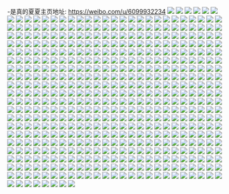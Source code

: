-是真的夏夏主页地址: https://weibo.com/u/6099932234 
![](https://wx4.sinaimg.cn/mw2000/006EOH1Mly1h83h310d1tj31ev36chdu.jpg) 
![](https://wx4.sinaimg.cn/mw2000/006EOH1Mly1h83h31m1l9j31o0280kjl.jpg) 
![](https://wx4.sinaimg.cn/mw2000/006EOH1Mly1h83h302q4bj31o0280u0x.jpg) 
![](https://wx4.sinaimg.cn/mw2000/006EOH1Mly1h83h3279kzj31o0280u0x.jpg) 
![](https://wx4.sinaimg.cn/mw2000/006EOH1Mly1h83h34dkf3j30rs0kugv2.jpg) 
![](https://wx4.sinaimg.cn/mw2000/006EOH1Mly1h83h36glpbj30rs0kuwn0.jpg) 
![](https://wx4.sinaimg.cn/mw2000/006EOH1Mly1h7kow1bg0uj30u0140jz1.jpg) 
![](https://wx4.sinaimg.cn/mw2000/006EOH1Mly1h7kow2ufg3j30u00za45h.jpg) 
![](https://wx4.sinaimg.cn/mw2000/006EOH1Mly1h76djlc9otj30u00u0q47.jpg) 
![](https://wx4.sinaimg.cn/mw2000/006EOH1Mly1h76djllqijj30u00u07a3.jpg) 
![](https://wx4.sinaimg.cn/mw2000/006EOH1Mly1h76djlxge3j30u00u0n1x.jpg) 
![](https://wx4.sinaimg.cn/mw2000/006EOH1Mly1h76djm8vefj30u01403zu.jpg) 
![](https://wx4.sinaimg.cn/mw2000/006EOH1Mly1h76djkqq4hj30u00u075r.jpg) 
![](https://wx4.sinaimg.cn/mw2000/006EOH1Mly1h76djmi1i3j30u0140q9c.jpg) 
![](https://wx4.sinaimg.cn/mw2000/006EOH1Mly1h76djmxmjcj30u00u0768.jpg) 
![](https://wx4.sinaimg.cn/mw2000/006EOH1Mly1h76djn8j7wj30u0140ahg.jpg) 
![](https://wx4.sinaimg.cn/mw2000/006EOH1Mly1h76djnk7szj30u0140wk3.jpg) 
![](https://wx4.sinaimg.cn/mw2000/006EOH1Mly1h6s2rq151aj30u014l7c9.jpg) 
![](https://wx4.sinaimg.cn/mw2000/006EOH1Mly1h6s2rqib87j30u013ijw2.jpg) 
![](https://wx4.sinaimg.cn/mw2000/006EOH1Mly1h6s2rqwrxej30u00u0q4z.jpg) 
![](https://wx4.sinaimg.cn/mw2000/006EOH1Mly1h6s2rs63wjj30u010ak07.jpg) 
![](https://wx4.sinaimg.cn/mw2000/006EOH1Mly1h6s2rrfctpj30u014077c.jpg) 
![](https://wx4.sinaimg.cn/mw2000/006EOH1Mly1h6s2rpd781j30u0140qby.jpg) 
![](https://wx4.sinaimg.cn/mw2000/006EOH1Mly1h6s2rtdr4vj30u0140alz.jpg) 
![](https://wx4.sinaimg.cn/mw2000/006EOH1Mly1h6s2rtt0f6j30u0140q5y.jpg) 
![](https://wx4.sinaimg.cn/mw2000/006EOH1Mly1h6ivkziovqj310i0u00uf.jpg) 
![](https://wx4.sinaimg.cn/mw2000/006EOH1Mly1h6ivkztok6j30u019047n.jpg) 
![](https://wx4.sinaimg.cn/mw2000/006EOH1Mly1h6ivl00bx0j31900u07d3.jpg) 
![](https://wx4.sinaimg.cn/mw2000/006EOH1Mly1h6ivl07spoj316d0u0414.jpg) 
![](https://wx4.sinaimg.cn/mw2000/006EOH1Mly1h6ivl11fhrj31900u0gxi.jpg) 
![](https://wx4.sinaimg.cn/mw2000/006EOH1Mly1h6ivl0exrmj31900u0q6f.jpg) 
![](https://wx4.sinaimg.cn/mw2000/006EOH1Mly1h6ivl0lb0rj31900u00vd.jpg) 
![](https://wx4.sinaimg.cn/mw2000/006EOH1Mly1h6ivkz8v8bj30u017746b.jpg) 
![](https://wx4.sinaimg.cn/mw2000/006EOH1Mly1h6ivl0ss87j30u00u0agc.jpg) 
![](https://wx4.sinaimg.cn/mw2000/006EOH1Mly1h5wtp97az8j30u0190gm4.jpg) 
![](https://wx4.sinaimg.cn/mw2000/006EOH1Mly1h5bw4qj3utj30u018zdja.jpg) 
![](https://wx4.sinaimg.cn/mw2000/006EOH1Mly1h4rmyy6gm8j30u018zn1v.jpg) 
![](https://wx4.sinaimg.cn/mw2000/006EOH1Mly1h4nnrefziej30u018zjxf.jpg) 
![](https://wx4.sinaimg.cn/mw2000/006EOH1Mly1h4kpbhqngej30n00rbn24.jpg) 
![](https://wx4.sinaimg.cn/mw2000/006EOH1Mly1h4j24xw3jwj30n00qh77f.jpg) 
![](https://wx4.sinaimg.cn/mw2000/006EOH1Mly1h41tzdxhxxj30u0140k41.jpg) 
![](https://wx4.sinaimg.cn/mw2000/006EOH1Mly1h41tze71uhj30u0104453.jpg) 
![](https://wx4.sinaimg.cn/mw2000/006EOH1Mly1h41tzevdmgj30u0140ahz.jpg) 
![](https://wx4.sinaimg.cn/mw2000/006EOH1Mly1h41tzfaibyj30u019tach.jpg) 
![](https://wx4.sinaimg.cn/mw2000/006EOH1Mly1h41tzfh0irj30u01407cf.jpg) 
![](https://wx4.sinaimg.cn/mw2000/006EOH1Mly1h41u0jxr8uj30u0140wlw.jpg) 
![](https://wx4.sinaimg.cn/mw2000/006EOH1Mly1h3qeplr2uqj30u012m44k.jpg) 
![](https://wx4.sinaimg.cn/mw2000/006EOH1Mly1h3qepnb9scj30u0140aeg.jpg) 
![](https://wx4.sinaimg.cn/mw2000/006EOH1Mly1h3qepnotddj30uo0u0tdb.jpg) 
![](https://wx4.sinaimg.cn/mw2000/006EOH1Mly1h3qepnyoduj30u014i470.jpg) 
![](https://wx4.sinaimg.cn/mw2000/006EOH1Mly1h3qepo8u6qj30u0140q8l.jpg) 
![](https://wx4.sinaimg.cn/mw2000/006EOH1Mly1h3qepow3odj30u00u00x3.jpg) 
![](https://wx4.sinaimg.cn/mw2000/006EOH1Mly1h2yg3qgf2qj30u0140tfi.jpg) 
![](https://wx4.sinaimg.cn/mw2000/006EOH1Mly1h2yg3u2hptj30pm19wtfe.jpg) 
![](https://wx4.sinaimg.cn/mw2000/006EOH1Mly1h2yg3ocqiqj30ab0lldh3.jpg) 
![](https://wx4.sinaimg.cn/mw2000/006EOH1Mly1gzq1uzm5gjj30u00u0tg2.jpg) 
![](https://wx4.sinaimg.cn/mw2000/006EOH1Mly1gzq1uzx0c9j30u00u0wjc.jpg) 
![](https://wx4.sinaimg.cn/mw2000/006EOH1Mly1gzq1uz7pbzj30u00u0tg3.jpg) 
![](https://wx4.sinaimg.cn/mw2000/006EOH1Mly1gzq1v1146uj30u00vy7d3.jpg) 
![](https://wx4.sinaimg.cn/mw2000/006EOH1Mly1gzq1v1fhymj31400u0dtc.jpg) 
![](https://wx4.sinaimg.cn/mw2000/006EOH1Mly1gzq1v0geatj31400u0thh.jpg) 
![](https://wx4.sinaimg.cn/mw2000/006EOH1Mly1gzq1v1q968j30u0140tgd.jpg) 
![](https://wx4.sinaimg.cn/mw2000/006EOH1Mly1gze39loifxj30u011245q.jpg) 
![](https://wx4.sinaimg.cn/mw2000/006EOH1Mly1gze39nhjiwj310x0u07cf.jpg) 
![](https://wx4.sinaimg.cn/mw2000/006EOH1Mly1gze39ow149j30u010mjz3.jpg) 
![](https://wx4.sinaimg.cn/mw2000/006EOH1Mly1gze39uyoc0j30u0140gtf.jpg) 
![](https://wx4.sinaimg.cn/mw2000/006EOH1Mly1gyeoemdcfcj30u019a7dd.jpg) 
![](https://wx4.sinaimg.cn/mw2000/006EOH1Mly1gyeoemmw0cj30u014b126.jpg) 
![](https://wx4.sinaimg.cn/mw2000/006EOH1Mly1gyeoen9313j30u01400zz.jpg) 
![](https://wx4.sinaimg.cn/mw2000/006EOH1Mly1gyeoeocxz8j31400u0tj5.jpg) 
![](https://wx4.sinaimg.cn/mw2000/006EOH1Mly1gyeoeq60e5j31400u0n7s.jpg) 
![](https://wx4.sinaimg.cn/mw2000/006EOH1Mly1gyeoeqbuoxj30sg0sgtaf.jpg) 
![](https://wx4.sinaimg.cn/mw2000/006EOH1Mly1gxqithw8s7j30se11r7c6.jpg) 
![](https://wx4.sinaimg.cn/mw2000/006EOH1Mly1gxqixuoe5rj30u0140k0o.jpg) 
![](https://wx4.sinaimg.cn/mw2000/006EOH1Mly1gxqixuz4c3j30u0140dpc.jpg) 
![](https://wx4.sinaimg.cn/mw2000/006EOH1Mly1gxqixxh3r1j30u0140tgw.jpg) 
![](https://wx4.sinaimg.cn/mw2000/006EOH1Mly1gx2nlas835j32bz3094qr.jpg) 
![](https://wx4.sinaimg.cn/mw2000/006EOH1Mly1gx2nlbdikzj31lf1rlaqs.jpg) 
![](https://wx4.sinaimg.cn/mw2000/006EOH1Mly1gx2nlddfjrj32c0341qv8.jpg) 
![](https://wx4.sinaimg.cn/mw2000/006EOH1Mly1gx2nl9cylfj32c0340x6r.jpg) 
![](https://wx4.sinaimg.cn/mw2000/006EOH1Mly1gx2nlfec96j32c0340npg.jpg) 
![](https://wx4.sinaimg.cn/mw2000/006EOH1Mly1gx2nlgz4r0j32c03404qq.jpg) 
![](https://wx4.sinaimg.cn/mw2000/006EOH1Mly1gx2nlhwbpdj32c0341qv5.jpg) 
![](https://wx4.sinaimg.cn/mw2000/006EOH1Mly1gx2nljkd80j31o0280npd.jpg) 
![](https://wx4.sinaimg.cn/mw2000/006EOH1Mly1gx2nlmlamfj32c0341npg.jpg) 
![](https://wx4.sinaimg.cn/mw2000/006EOH1Mly1gwzelhey6xj33402c0qv5.jpg) 
![](https://wx4.sinaimg.cn/mw2000/006EOH1Mly1gwzelmovdrj32c0340kjn.jpg) 
![](https://wx4.sinaimg.cn/mw2000/006EOH1Mly1gwzelopfidj30n01dsqrz.jpg) 
![](https://wx4.sinaimg.cn/mw2000/006EOH1Mly1gwzelqyrq2j31qa2nje81.jpg) 
![](https://wx4.sinaimg.cn/mw2000/006EOH1Mly1gwzelsnol7j31th2qme81.jpg) 
![](https://wx4.sinaimg.cn/mw2000/006EOH1Mly1gwzelzm7pkj31wv2awkjm.jpg) 
![](https://wx4.sinaimg.cn/mw2000/006EOH1Mly1gwzem1ik3rj31v82pukjl.jpg) 
![](https://wx4.sinaimg.cn/mw2000/006EOH1Mly1gwzem2w84qj32c02c0npd.jpg) 
![](https://wx4.sinaimg.cn/mw2000/006EOH1Mly1gwzem50krpj32c02c0hdt.jpg) 
![](https://wx4.sinaimg.cn/mw2000/006EOH1Mly1gwpfzx3f26j32c0340hdv.jpg) 
![](https://wx4.sinaimg.cn/mw2000/006EOH1Mly1gwpg016sohj32c0340npe.jpg) 
![](https://wx4.sinaimg.cn/mw2000/006EOH1Mly1gwpg06su3qj311i24px25.jpg) 
![](https://wx4.sinaimg.cn/mw2000/006EOH1Mly1gwpg0hx2fbj32c03401kz.jpg) 
![](https://wx4.sinaimg.cn/mw2000/006EOH1Mly1gwpg0a816mj31t92n1qv5.jpg) 
![](https://wx4.sinaimg.cn/mw2000/006EOH1Mly1gwpg0dj4txj33402c01ky.jpg) 
![](https://wx4.sinaimg.cn/mw2000/006EOH1Mly1gwpg0jj611j33402c0b29.jpg) 
![](https://wx4.sinaimg.cn/mw2000/006EOH1Mly1gwpg04l6usj32c02c0npe.jpg) 
![](https://wx4.sinaimg.cn/mw2000/006EOH1Mly1gwpg0ljcm2j31k12me4qp.jpg) 
![](https://wx4.sinaimg.cn/mw2000/006EOH1Mly1gw4m3o85mwj31r52ja7wi.jpg) 
![](https://wx4.sinaimg.cn/mw2000/006EOH1Mly1gw4m3paklfj31kn1ywb2a.jpg) 
![](https://wx4.sinaimg.cn/mw2000/006EOH1Mly1gw4m3qw5vkj31zo2sh1kz.jpg) 
![](https://wx4.sinaimg.cn/mw2000/006EOH1Mly1gw4m3s1pg4j325s2u91kz.jpg) 
![](https://wx4.sinaimg.cn/mw2000/006EOH1Mly1gw4m3t2vn5j31l92egqv6.jpg) 
![](https://wx4.sinaimg.cn/mw2000/006EOH1Mly1gw4m3v3ikrj32c035p1l2.jpg) 
![](https://wx4.sinaimg.cn/mw2000/006EOH1Mly1gw4m3x441hj320d2pv4qs.jpg) 
![](https://wx4.sinaimg.cn/mw2000/006EOH1Mly1gw4m3ybfbwj31r52ja7wi.jpg) 
![](https://wx4.sinaimg.cn/mw2000/006EOH1Mly1gw4m3n6up7j32c0340npf.jpg) 
![](https://wx4.sinaimg.cn/mw2000/006EOH1Mly1gvt1v4bvpwj32be35sx6p.jpg) 
![](https://wx4.sinaimg.cn/mw2000/006EOH1Mly1gvt1v99cjvj32b835s1ky.jpg) 
![](https://wx4.sinaimg.cn/mw2000/006EOH1Mly1gvkoelonjfj61na1p57wh02.jpg) 
![](https://wx4.sinaimg.cn/mw2000/006EOH1Mly1gvkoepjbsaj61sc2dshdu02.jpg) 
![](https://wx4.sinaimg.cn/mw2000/006EOH1Mly1gvkoeqgmesj62c02c0qv502.jpg) 
![](https://wx4.sinaimg.cn/mw2000/006EOH1Mly1gvkoertw1uj61zz2y2e8102.jpg) 
![](https://wx4.sinaimg.cn/mw2000/006EOH1Mly1gvkoetc3x9j63402c0hdu02.jpg) 
![](https://wx4.sinaimg.cn/mw2000/006EOH1Mly1gvkoejzeklj62c02c01ky02.jpg) 
![](https://wx4.sinaimg.cn/mw2000/006EOH1Mly1gvkofbyutrj62c02c07wi02.jpg) 
![](https://wx4.sinaimg.cn/mw2000/006EOH1Mly1gvkofa5y62j63402c0hdu02.jpg) 
![](https://wx4.sinaimg.cn/mw2000/006EOH1Mly1gvkofe8tvgj61sc2dsu0x02.jpg) 
![](https://wx4.sinaimg.cn/mw2000/006EOH1Mly1gus4606416j62c033zqv602.jpg) 
![](https://wx4.sinaimg.cn/mw2000/006EOH1Mly1gus4627jf4j6289302npd02.jpg) 
![](https://wx4.sinaimg.cn/mw2000/006EOH1Mly1gus46aqdvwj627a2xqu0x02.jpg) 
![](https://wx4.sinaimg.cn/mw2000/006EOH1Mly1gus465l8bgj61kd2fx1ky02.jpg) 
![](https://wx4.sinaimg.cn/mw2000/006EOH1Mly1gus467sa69j31rn2gz1ky.jpg) 
![](https://wx4.sinaimg.cn/mw2000/006EOH1Mly1gus4691ag3j627x2ylb2a02.jpg) 
![](https://wx4.sinaimg.cn/mw2000/006EOH1Mly1gu3tqd5w1lj60vc15s4es02.jpg) 
![](https://wx4.sinaimg.cn/mw2000/006EOH1Mly1gu3tqco9x0j31s135s1ky.jpg) 
![](https://wx4.sinaimg.cn/mw2000/006EOH1Mly1gu3tqdl3qdj60vc15sh1702.jpg) 
![](https://wx4.sinaimg.cn/mw2000/006EOH1Mly1gu3tqemqg2j62792zxnpd02.jpg) 
![](https://wx4.sinaimg.cn/mw2000/006EOH1Mly1gu3tqfk3ixj624a2w6npd02.jpg) 
![](https://wx4.sinaimg.cn/mw2000/006EOH1Mly1gu3tqafn6xj627g2ywnpd02.jpg) 
![](https://wx4.sinaimg.cn/mw2000/006EOH1Mly1gu3tqh7orcj62c0340kjm02.jpg) 
![](https://wx4.sinaimg.cn/mw2000/006EOH1Mly1gu3tqipkccj62c0340kjl02.jpg) 
![](https://wx4.sinaimg.cn/mw2000/006EOH1Mly1gu3tr5feigj62c0340kjl02.jpg) 
![](https://wx4.sinaimg.cn/mw2000/006EOH1Mly1gtk3y4g6paj30u01nzwpl.jpg) 
![](https://wx4.sinaimg.cn/mw2000/006EOH1Mly1gtk3y3vztbj30u013z7cl.jpg) 
![](https://wx4.sinaimg.cn/mw2000/006EOH1Mly1gtk3y6gkihj30u0140gti.jpg) 
![](https://wx4.sinaimg.cn/mw2000/006EOH1Mly1gtk3y7v0b8j30u013ztmh.jpg) 
![](https://wx4.sinaimg.cn/mw2000/006EOH1Mly1gsypv6zof9j31tr2ohkjm.jpg) 
![](https://wx4.sinaimg.cn/mw2000/006EOH1Mly1gsypv8j9arj32c0340qv5.jpg) 
![](https://wx4.sinaimg.cn/mw2000/006EOH1Mly1gsypv9e3xvj30ru15rwug.jpg) 
![](https://wx4.sinaimg.cn/mw2000/006EOH1Mly1gsypvbdu99j32c02c01ky.jpg) 
![](https://wx4.sinaimg.cn/mw2000/006EOH1Mly1gsypv5pzxqj31hm24mkjl.jpg) 
![](https://wx4.sinaimg.cn/mw2000/006EOH1Mly1gsypvc3fh6j30vc15sk8d.jpg) 
![](https://wx4.sinaimg.cn/mw2000/006EOH1Mly1gsypvckk47j30vc15saoq.jpg) 
![](https://wx4.sinaimg.cn/mw2000/006EOH1Mly1gsypvdifzqj33402c0x6q.jpg) 
![](https://wx4.sinaimg.cn/mw2000/006EOH1Mly1gsypvedj4ij30vc15sarl.jpg) 
![](https://wx4.sinaimg.cn/mw2000/006EOH1Mly1gswwlo2zyuj31k033y7wi.jpg) 
![](https://wx4.sinaimg.cn/mw2000/006EOH1Mly1gsupyhq2y2j30vc15s19o.jpg) 
![](https://wx4.sinaimg.cn/mw2000/006EOH1Mly1gsupyoxu6qj32c03417wj.jpg) 
![](https://wx4.sinaimg.cn/mw2000/006EOH1Mly1gsupyqtq25j33402c0e82.jpg) 
![](https://wx4.sinaimg.cn/mw2000/006EOH1Mly1gsupys1msbj30vc15s1a8.jpg) 
![](https://wx4.sinaimg.cn/mw2000/006EOH1Mly1gsupyi5sk1j30qw0z349h.jpg) 
![](https://wx4.sinaimg.cn/mw2000/006EOH1Mly1gsupz6dc5ij30vc15sqje.jpg) 
![](https://wx4.sinaimg.cn/mw2000/006EOH1Mly1gsupyh1my4j31lq297u0x.jpg) 
![](https://wx4.sinaimg.cn/mw2000/006EOH1Mly1gsupz1sh4tj30u01400wy.jpg) 
![](https://wx4.sinaimg.cn/mw2000/006EOH1Mly1gsupz0w1htj33402c04qq.jpg) 
![](https://wx4.sinaimg.cn/mw2000/006EOH1Mly1grzzcqvk5jj33402c07wj.jpg) 
![](https://wx4.sinaimg.cn/mw2000/006EOH1Mly1grzzcrqj10j31sc2dsnpd.jpg) 
![](https://wx4.sinaimg.cn/mw2000/006EOH1Mly1grzzcscgzej32c0340npd.jpg) 
![](https://wx4.sinaimg.cn/mw2000/006EOH1Mly1grzzculha2j31931o4n7n.jpg) 
![](https://wx4.sinaimg.cn/mw2000/006EOH1Mly1grzzcpgmbnj32c0340qv6.jpg) 
![](https://wx4.sinaimg.cn/mw2000/006EOH1Mly1grzzcvtzm8j32c03407wi.jpg) 
![](https://wx4.sinaimg.cn/mw2000/006EOH1Mly1grzzcx5l8hj32c0340qv6.jpg) 
![](https://wx4.sinaimg.cn/mw2000/006EOH1Mly1grzzcttkmtj32c0340npe.jpg) 
![](https://wx4.sinaimg.cn/mw2000/006EOH1Mly1grzzcypw70j32c0340e83.jpg) 
![](https://wx4.sinaimg.cn/mw2000/006EOH1Mly1grw1k0t2inj30vc15sb29.jpg) 
![](https://wx4.sinaimg.cn/mw2000/006EOH1Mly1grw1k1qnopj30u4145e81.jpg) 
![](https://wx4.sinaimg.cn/mw2000/006EOH1Mly1grw1k538dmj32c0340e89.jpg) 
![](https://wx4.sinaimg.cn/mw2000/006EOH1Mly1grw1k88tyej30vc15sas4.jpg) 
![](https://wx4.sinaimg.cn/mw2000/006EOH1Mly1grw1k7sgn9j30vc15sb29.jpg) 
![](https://wx4.sinaimg.cn/mw2000/006EOH1Mly1grw1k8mx55j30vc15swqd.jpg) 
![](https://wx4.sinaimg.cn/mw2000/006EOH1Mly1grw1jzl86tj32c0340npe.jpg) 
![](https://wx4.sinaimg.cn/mw2000/006EOH1Mly1grw1k91ro7j30vc15sk5t.jpg) 
![](https://wx4.sinaimg.cn/mw2000/006EOH1Mly1grw1k6hsdjj30vc15s16z.jpg) 
![](https://wx4.sinaimg.cn/mw2000/006EOH1Mly1grtr3bffy5j32782xn4qp.jpg) 
![](https://wx4.sinaimg.cn/mw2000/006EOH1Mly1grtr3dxhwej31sg2nex5j.jpg) 
![](https://wx4.sinaimg.cn/mw2000/006EOH1Mly1grtr3frrd3j32c0340u0y.jpg) 
![](https://wx4.sinaimg.cn/mw2000/006EOH1Mly1grtr3d847wj31sc2dse81.jpg) 
![](https://wx4.sinaimg.cn/mw2000/006EOH1Mly1grsltfgld1j31sc1sc1bu.jpg) 
![](https://wx4.sinaimg.cn/mw2000/006EOH1Mly1grsltc876ij32c02c0wvq.jpg) 
![](https://wx4.sinaimg.cn/mw2000/006EOH1Mly1grsltbd4jij61sc1scwwp02.jpg) 
![](https://wx4.sinaimg.cn/mw2000/006EOH1Mly1grslt9xl0xj32c02gre81.jpg) 
![](https://wx4.sinaimg.cn/mw2000/006EOH1Mly1grslv5vu9dj33402c04qp.jpg) 
![](https://wx4.sinaimg.cn/mw2000/006EOH1Mly1grslthlk3vj31sc1sce81.jpg) 
![](https://wx4.sinaimg.cn/mw2000/006EOH1Mly1grslurn0g5j32402tce86.jpg) 
![](https://wx4.sinaimg.cn/mw2000/006EOH1Mly1grsltesnlpj61zf1ze4qp02.jpg) 
![](https://wx4.sinaimg.cn/mw2000/006EOH1Mly1grslun0ptij32402tc7wi.jpg) 
![](https://wx4.sinaimg.cn/mw2000/006EOH1Mly1grkhbj241qj325u2at4qq.jpg) 
![](https://wx4.sinaimg.cn/mw2000/006EOH1Mly1grkhbf1nlmj327g29wx6p.jpg) 
![](https://wx4.sinaimg.cn/mw2000/006EOH1Mly1grkhbw7anfj327x2aeu0x.jpg) 
![](https://wx4.sinaimg.cn/mw2000/006EOH1Mly1grkhbl8h77j61zr2wwx6p02.jpg) 
![](https://wx4.sinaimg.cn/mw2000/006EOH1Mly1grkhbnmkdcj32c02c0b2a.jpg) 
![](https://wx4.sinaimg.cn/mw2000/006EOH1Mly1grkhbpeqwqj32c02c01ky.jpg) 
![](https://wx4.sinaimg.cn/mw2000/006EOH1Mly1grkhbrhvixj31682c3dwm.jpg) 
![](https://wx4.sinaimg.cn/mw2000/006EOH1Mly1grkhbq7qstj30lv12vwod.jpg) 
![](https://wx4.sinaimg.cn/mw2000/006EOH1Mly1grkhbu9bnqj324r2w3npe.jpg) 
![](https://wx4.sinaimg.cn/mw2000/006EOH1Mly1gq7qvhuwpvj31vd23jhdw.jpg) 
![](https://wx4.sinaimg.cn/mw2000/006EOH1Mly1gq7qvo6cl5j333q340x74.jpg) 
![](https://wx4.sinaimg.cn/mw2000/006EOH1Mly1gq7qvr06s7j32c03401kz.jpg) 
![](https://wx4.sinaimg.cn/mw2000/006EOH1Mly1gq7qvdngyoj32c0340u0x.jpg) 
![](https://wx4.sinaimg.cn/mw2000/006EOH1Mly1gq7qvsbxg0j31u03057wh.jpg) 
![](https://wx4.sinaimg.cn/mw2000/006EOH1Mly1gq7qvbw3h2j328t2zrnpe.jpg) 
![](https://wx4.sinaimg.cn/mw2000/006EOH1Mly1gq7qvts69uj328h1rz4qq.jpg) 
![](https://wx4.sinaimg.cn/mw2000/006EOH1Mly1gq7qvw49z8j32c03404qs.jpg) 
![](https://wx4.sinaimg.cn/mw2000/006EOH1Mly1gq7qvyjmkij31s11s11kx.jpg) 
![](https://wx4.sinaimg.cn/mw2000/006EOH1Mly1gpzrc1ffjcj30u0149nd9.jpg) 
![](https://wx4.sinaimg.cn/mw2000/006EOH1Mly1gpzrbe6v4wj30u015i7ka.jpg) 
![](https://wx4.sinaimg.cn/mw2000/006EOH1Mly1gpzrbiu193j30u014z7hr.jpg) 
![](https://wx4.sinaimg.cn/mw2000/006EOH1Mly1gpzrc0xtsdj30ug0u0q7y.jpg) 
![](https://wx4.sinaimg.cn/mw2000/006EOH1Mly1gpzrc2kpi4j31400u0gpz.jpg) 
![](https://wx4.sinaimg.cn/mw2000/006EOH1Mly1gpzrb7mtrhj30u017gjxv.jpg) 
![](https://wx4.sinaimg.cn/mw2000/006EOH1Mly1gpzrb5mr34j30u0140gtq.jpg) 
![](https://wx4.sinaimg.cn/mw2000/006EOH1Mly1gpzrc1wjs1j30u0140n9z.jpg) 
![](https://wx4.sinaimg.cn/mw2000/006EOH1Mly1gpzrb9b7q5j30u0140gwt.jpg) 
![](https://wx4.sinaimg.cn/mw2000/006EOH1Mly1gpq1wn7wnij31r1340x6p.jpg) 
![](https://wx4.sinaimg.cn/mw2000/006EOH1Mly1gpq1wo98aqj32c02c01kx.jpg) 
![](https://wx4.sinaimg.cn/mw2000/006EOH1Mly1gpq1wnwhb8j30vc15s7or.jpg) 
![](https://wx4.sinaimg.cn/mw2000/006EOH1Mly1gpq1wqe596j33402c0qv7.jpg) 
![](https://wx4.sinaimg.cn/mw2000/006EOH1Mly1gpq1wrmzgdj32c02c07wi.jpg) 
![](https://wx4.sinaimg.cn/mw2000/006EOH1Mly1gpq1wsfxlcj33402c0kjm.jpg) 
![](https://wx4.sinaimg.cn/mw2000/006EOH1Mly1gpmzmcffiyj32c0340u17.jpg) 
![](https://wx4.sinaimg.cn/mw2000/006EOH1Mly1gpmzmghr4ej32c021ge89.jpg) 
![](https://wx4.sinaimg.cn/mw2000/006EOH1Mly1gpmzmpvl79j31s221jb2e.jpg) 
![](https://wx4.sinaimg.cn/mw2000/006EOH1Mly1gpmzmuw4paj32c02c0x6u.jpg) 
![](https://wx4.sinaimg.cn/mw2000/006EOH1Mly1gpmzmwz1mxj322l2vk7wi.jpg) 
![](https://wx4.sinaimg.cn/mw2000/006EOH1Mly1gpmzmkcvcij32c02c0npj.jpg) 
![](https://wx4.sinaimg.cn/mw2000/006EOH1Mly1gpmzmymgwpj32c02c07wi.jpg) 
![](https://wx4.sinaimg.cn/mw2000/006EOH1Mly1gpmzm7isxxj32c02c07wj.jpg) 
![](https://wx4.sinaimg.cn/mw2000/006EOH1Mly1gpmzmz9owoj32c02c0h7z.jpg) 
![](https://wx4.sinaimg.cn/mw2000/006EOH1Mly1gpdio1e6vcj33402c0kjm.jpg) 
![](https://wx4.sinaimg.cn/mw2000/006EOH1Mly1gpdio2v3utj32c02ea1ky.jpg) 
![](https://wx4.sinaimg.cn/mw2000/006EOH1Mly1gpdio4vko5j32c0340u0x.jpg) 
![](https://wx4.sinaimg.cn/mw2000/006EOH1Mly1gpdioa0hwpj32c0340qv7.jpg) 
![](https://wx4.sinaimg.cn/mw2000/006EOH1Mly1gpdinyag7lj30vc15s4jj.jpg) 
![](https://wx4.sinaimg.cn/mw2000/006EOH1Mly1gpdiocs5apj32c02c04qp.jpg) 
![](https://wx4.sinaimg.cn/mw2000/006EOH1Mly1gpdiof1kj2j31eo2hu1kx.jpg) 
![](https://wx4.sinaimg.cn/mw2000/006EOH1Mly1gpdioh1dj8j31fx2bg4qp.jpg) 
![](https://wx4.sinaimg.cn/mw2000/006EOH1Mly1gpdiohze40j32mr1ha16i.jpg) 
![](https://wx4.sinaimg.cn/mw2000/006EOH1Mly1gp3f6xny8tj31r1340u0x.jpg) 
![](https://wx4.sinaimg.cn/mw2000/006EOH1Mly1gp3f7c38vlj31qc340npd.jpg) 
![](https://wx4.sinaimg.cn/mw2000/006EOH1Mly1gp3f71pj3aj31qc340kjl.jpg) 
![](https://wx4.sinaimg.cn/mw2000/006EOH1Mly1gp3f77cvpxj31r13401ky.jpg) 
![](https://wx4.sinaimg.cn/mw2000/006EOH1Mly1gp3f79flk6j31r1340x6p.jpg) 
![](https://wx4.sinaimg.cn/mw2000/006EOH1Mly1gp3f7apamdj31q4340npd.jpg) 
![](https://wx4.sinaimg.cn/mw2000/006EOH1Mly1goydxdjdpjj31e51y04pl.jpg) 
![](https://wx4.sinaimg.cn/mw2000/006EOH1Mly1goydxee4ytj30k00zk4a9.jpg) 
![](https://wx4.sinaimg.cn/mw2000/006EOH1Mly1goydxcm044j31e81wcx55.jpg) 
![](https://wx4.sinaimg.cn/mw2000/006EOH1Mly1goydxfhhbrj31eg1we7v5.jpg) 
![](https://wx4.sinaimg.cn/mw2000/006EOH1Mly1goydxi2wypj31kw2dc1l0.jpg) 
![](https://wx4.sinaimg.cn/mw2000/006EOH1Mly1goydxjm5nsj32c0340u0y.jpg) 
![](https://wx4.sinaimg.cn/mw2000/006EOH1Mly1gorvhwwwzej30vc15sap5.jpg) 
![](https://wx4.sinaimg.cn/mw2000/006EOH1Mly1gorvhvvfnsj30vc15savl.jpg) 
![](https://wx4.sinaimg.cn/mw2000/006EOH1Mly1gorvhxhlc4j30vc15sdyk.jpg) 
![](https://wx4.sinaimg.cn/mw2000/006EOH1Mly1gorvhy52oyj30vc15sqoq.jpg) 
![](https://wx4.sinaimg.cn/mw2000/006EOH1Mly1gorvhyo2m3j327u2yg7st.jpg) 
![](https://wx4.sinaimg.cn/mw2000/006EOH1Mly1gorvi0s1pqj32c0340qv6.jpg) 
![](https://wx4.sinaimg.cn/mw2000/006EOH1Mly1gojuguwz7sj31yu1ple81.jpg) 
![](https://wx4.sinaimg.cn/mw2000/006EOH1Mly1gojugu13oqj31il1yz4qp.jpg) 
![](https://wx4.sinaimg.cn/mw2000/006EOH1Mly1gojugvxbysj31sr1srnik.jpg) 
![](https://wx4.sinaimg.cn/mw2000/006EOH1Mly1gojugxitqfj31z91hw7wh.jpg) 
![](https://wx4.sinaimg.cn/mw2000/006EOH1Mly1gojuh5o40tj32cb1uh1kz.jpg) 
![](https://wx4.sinaimg.cn/mw2000/006EOH1Mly1gojugzsh2aj31zd20ne7z.jpg) 
![](https://wx4.sinaimg.cn/mw2000/006EOH1Mly1gobgmg54xkj30vc15s1bx.jpg) 
![](https://wx4.sinaimg.cn/mw2000/006EOH1Mly1go9gi5lkyxj31sc2dshdt.jpg) 
![](https://wx4.sinaimg.cn/mw2000/006EOH1Mly1go9gi6conrj32c02c07rt.jpg) 
![](https://wx4.sinaimg.cn/mw2000/006EOH1Mly1go9giabiikj32c0340qv6.jpg) 
![](https://wx4.sinaimg.cn/mw2000/006EOH1Mly1go9gi8rg3hj32c0340u0y.jpg) 
![](https://wx4.sinaimg.cn/mw2000/006EOH1Mly1go733y0rxbj30vc15sqio.jpg) 
![](https://wx4.sinaimg.cn/mw2000/006EOH1Mly1go731hwkj5j315s0vcno2.jpg) 
![](https://wx4.sinaimg.cn/mw2000/006EOH1Mly1go731ltp8ij33402c0b29.jpg) 
![](https://wx4.sinaimg.cn/mw2000/006EOH1Mly1go731nxkslj32402401ky.jpg) 
![](https://wx4.sinaimg.cn/mw2000/006EOH1Mly1go731pbtt4j33402c04qp.jpg) 
![](https://wx4.sinaimg.cn/mw2000/006EOH1Mly1go731k1fzsj32c0340kjm.jpg) 
![](https://wx4.sinaimg.cn/mw2000/006EOH1Mly1go733zc726j33402c0kjn.jpg) 
![](https://wx4.sinaimg.cn/mw2000/006EOH1Mly1go7341bj1ej315s0vc7nv.jpg) 
![](https://wx4.sinaimg.cn/mw2000/006EOH1Mly1go7340f3s1j31sc1scnpd.jpg) 
![](https://wx4.sinaimg.cn/mw2000/006EOH1Mly1go3j0ycbekj30u0190tgz.jpg) 
![](https://wx4.sinaimg.cn/mw2000/006EOH1Mly1go3j0xz1rnj30u019045o.jpg) 
![](https://wx4.sinaimg.cn/mw2000/006EOH1Mly1go3j10iec2j30u0190qac.jpg) 
![](https://wx4.sinaimg.cn/mw2000/006EOH1Mly1go3j0zr3nfj30u0190wld.jpg) 
![](https://wx4.sinaimg.cn/mw2000/006EOH1Mly1go3j0xkg1kj30u0190dlu.jpg) 
![](https://wx4.sinaimg.cn/mw2000/006EOH1Mly1go3j0yo5zlj30u0190n43.jpg) 
![](https://wx4.sinaimg.cn/mw2000/006EOH1Mly1go0w0zwkvij30eo0iawj4.jpg) 
![](https://wx4.sinaimg.cn/mw2000/006EOH1Mly1go0w0zhj0rj31ip21phdt.jpg) 
![](https://wx4.sinaimg.cn/mw2000/006EOH1Mly1go0w10asnwj31bz1wke81.jpg) 
![](https://wx4.sinaimg.cn/mw2000/006EOH1Mly1go0w11655bj310c1smhdt.jpg) 
![](https://wx4.sinaimg.cn/mw2000/006EOH1Mly1go0w0ysa8aj318z1vhe81.jpg) 
![](https://wx4.sinaimg.cn/mw2000/006EOH1Mly1go0w11muwij30t01cc4jo.jpg) 
![](https://wx4.sinaimg.cn/mw2000/006EOH1Mly1gnvdgeu58hj32c0340kjl.jpg) 
![](https://wx4.sinaimg.cn/mw2000/006EOH1Mly1gnvdgdze41j32c0340qv5.jpg) 
![](https://wx4.sinaimg.cn/mw2000/006EOH1Mly1gnvdgg1pqbj320y33znpd.jpg) 
![](https://wx4.sinaimg.cn/mw2000/006EOH1Mly1gnvdghegl2j32c02c0e82.jpg) 
![](https://wx4.sinaimg.cn/mw2000/006EOH1Mly1gnplzieieuj30r9137tfz.jpg) 
![](https://wx4.sinaimg.cn/mw2000/006EOH1Mly1gnog8g8v8jj32c0340e83.jpg) 
![](https://wx4.sinaimg.cn/mw2000/006EOH1Mly1gnic8ngwrfj31vv2xzu0x.jpg) 
![](https://wx4.sinaimg.cn/mw2000/006EOH1Mly1gnic8p8uhxj30kp0m9jwf.jpg) 
![](https://wx4.sinaimg.cn/mw2000/006EOH1Mly1gnic8txs1cj31zs2zux6p.jpg) 
![](https://wx4.sinaimg.cn/mw2000/006EOH1Mly1gnic8oqukdj32c02uhhdv.jpg) 
![](https://wx4.sinaimg.cn/mw2000/006EOH1Mly1gnic8ml66wj323q3407wi.jpg) 
![](https://wx4.sinaimg.cn/mw2000/006EOH1Mly1gnic8ql2qjj328o2yce83.jpg) 
![](https://wx4.sinaimg.cn/mw2000/006EOH1Mly1gnic8rsr0pj32c0340e82.jpg) 
![](https://wx4.sinaimg.cn/mw2000/006EOH1Mly1gnic8stbszj31wu2vj4qq.jpg) 
![](https://wx4.sinaimg.cn/mw2000/006EOH1Mly1gnic8uqui6j30mi0u07wh.jpg) 
![](https://wx4.sinaimg.cn/mw2000/006EOH1Mly1gnh73bzujaj313s0u0497.jpg) 
![](https://wx4.sinaimg.cn/mw2000/006EOH1Mly1gnh73cu6ymj31400u0du1.jpg) 
![](https://wx4.sinaimg.cn/mw2000/006EOH1Mly1gnh73dgs02j31400u04cn.jpg) 
![](https://wx4.sinaimg.cn/mw2000/006EOH1Mly1gnh73e2u9wj30u0140h1y.jpg) 
![](https://wx4.sinaimg.cn/mw2000/006EOH1Mly1gnh73bbvbtj30u0140tko.jpg) 
![](https://wx4.sinaimg.cn/mw2000/006EOH1Mly1gnh73epebzj30u0140tp4.jpg) 
![](https://wx4.sinaimg.cn/mw2000/006EOH1Mly1gnh73ffqf8j30u0140tr4.jpg) 
![](https://wx4.sinaimg.cn/mw2000/006EOH1Mly1gnh73g2j2ij30u01hcdmt.jpg) 
![](https://wx4.sinaimg.cn/mw2000/006EOH1Mly1gnh73gkgslj30u01flk5o.jpg) 
![](https://wx4.sinaimg.cn/mw2000/006EOH1Mly1gnbvw91s3lj31e21nv7tl.jpg) 
![](https://wx4.sinaimg.cn/mw2000/006EOH1Mly1gnbvw9zx6fj31mq253hdt.jpg) 
![](https://wx4.sinaimg.cn/mw2000/006EOH1Mly1gn3slssdj8j30vc15swtr.jpg) 
![](https://wx4.sinaimg.cn/mw2000/006EOH1Mly1gn3sls9wd5j30vc15s7kp.jpg) 
![](https://wx4.sinaimg.cn/mw2000/006EOH1Mly1gn3slt2uacj30vc15s17x.jpg) 
![](https://wx4.sinaimg.cn/mw2000/006EOH1Mly1gn3sltbunpj30vc15s7l3.jpg) 
![](https://wx4.sinaimg.cn/mw2000/006EOH1Mly1gmxvfdox7vj30lx15rtzi.jpg) 
![](https://wx4.sinaimg.cn/mw2000/006EOH1Mly1gmop0nky6hj31sc2dskjm.jpg) 
![](https://wx4.sinaimg.cn/mw2000/006EOH1Mly1gmd3lc21s2j31sc2dsb2a.jpg) 
![](https://wx4.sinaimg.cn/mw2000/006EOH1Mly1gmd3lb3p4xj31sc2eee82.jpg) 
![](https://wx4.sinaimg.cn/mw2000/006EOH1Mly1gmd3l9tb75j31sc2dse82.jpg) 
![](https://wx4.sinaimg.cn/mw2000/006EOH1Mly1gmd3om5oj7j32c02c0x6r.jpg) 
![](https://wx4.sinaimg.cn/mw2000/006EOH1Mly1gmd3oojbg7j31sc2dse82.jpg) 
![](https://wx4.sinaimg.cn/mw2000/006EOH1Mly1gmd3onfrrfj32c0340x6q.jpg) 
![](https://wx4.sinaimg.cn/mw2000/006EOH1Mly1gmd3ojvqylj32c0340b29.jpg) 
![](https://wx4.sinaimg.cn/mw2000/006EOH1Mly1gmd3lchfw8j30k00zk7ct.jpg) 
![](https://wx4.sinaimg.cn/mw2000/006EOH1Mly1gmd3op2n2bj30mi0u0wxo.jpg) 
![](https://wx4.sinaimg.cn/mw2000/006EOH1Mly1gm2s1vtgx9j31r1340e82.jpg) 
![](https://wx4.sinaimg.cn/mw2000/006EOH1Mly1gm2s1qyiedj31r1340qv5.jpg) 
![](https://wx4.sinaimg.cn/mw2000/006EOH1Mly1gm2s1x9ghmj31r1340u0x.jpg) 
![](https://wx4.sinaimg.cn/mw2000/006EOH1Mly1gm2s1okoxvj31r1340x6q.jpg) 
![](https://wx4.sinaimg.cn/mw2000/006EOH1Mly1gm2s1z7lixj31r12yab2a.jpg) 
![](https://wx4.sinaimg.cn/mw2000/006EOH1Mly1gm2s31ggvrj32ls4mo4r1.jpg) 
![](https://wx4.sinaimg.cn/mw2000/006EOH1Mly1gm0iwg6o7ej326b30rkjm.jpg) 
![](https://wx4.sinaimg.cn/mw2000/006EOH1Mly1glwvt1fv9hj326q25qe82.jpg) 
![](https://wx4.sinaimg.cn/mw2000/006EOH1Mly1glwvt3d61tj32c02c0e82.jpg) 
![](https://wx4.sinaimg.cn/mw2000/006EOH1Mly1glwvt59i36j32c02tdb2b.jpg) 
![](https://wx4.sinaimg.cn/mw2000/006EOH1Mly1glwvt6s7z7j322l2noqv6.jpg) 
![](https://wx4.sinaimg.cn/mw2000/006EOH1Mly1glwvt82568j31s12j77wi.jpg) 
![](https://wx4.sinaimg.cn/mw2000/006EOH1Mly1glwvt0cmlmj32932bzu0y.jpg) 
![](https://wx4.sinaimg.cn/mw2000/006EOH1Mly1glmjcg4bl2j32vr1r1npd.jpg) 
![](https://wx4.sinaimg.cn/mw2000/006EOH1Mly1glmjcslzwnj32th1r1x6p.jpg) 
![](https://wx4.sinaimg.cn/mw2000/006EOH1Mly1glmjchnuf8j32ni1r1kjl.jpg) 
![](https://wx4.sinaimg.cn/mw2000/006EOH1Mly1glmjd0uhldj32sx1r1npd.jpg) 
![](https://wx4.sinaimg.cn/mw2000/006EOH1Mly1glmjceyhvgj32pj1r1kjl.jpg) 
![](https://wx4.sinaimg.cn/mw2000/006EOH1Mly1glmjd2rfd5j32ps1r1hdu.jpg) 
![](https://wx4.sinaimg.cn/mw2000/006EOH1Mly1glmjcyradaj34mo2lsb2i.jpg) 
![](https://wx4.sinaimg.cn/mw2000/006EOH1Mly1glmjcm9s2qj32ov1r1npd.jpg) 
![](https://wx4.sinaimg.cn/mw2000/006EOH1Mly1glmjd7sp74j34mo2lsu15.jpg) 
![](https://wx4.sinaimg.cn/mw2000/006EOH1Mly1glkc7ukac2j30vc15sh8u.jpg) 
![](https://wx4.sinaimg.cn/mw2000/006EOH1Mly1glgrhd8ixdj30vc15skae.jpg) 
![](https://wx4.sinaimg.cn/mw2000/006EOH1Mly1glgrhdlw9fj30vc15str6.jpg) 
![](https://wx4.sinaimg.cn/mw2000/006EOH1Mly1glgrhcnmdrj30vc15sh0k.jpg) 
![](https://wx4.sinaimg.cn/mw2000/006EOH1Mly1glgrhe012lj30vc15s4d9.jpg) 
![](https://wx4.sinaimg.cn/mw2000/006EOH1Mly1glfk6q2j96j32is1r1kjl.jpg) 
![](https://wx4.sinaimg.cn/mw2000/006EOH1Mly1glfk6ogn5aj32u91r1hdt.jpg) 
![](https://wx4.sinaimg.cn/mw2000/006EOH1Mly1glfk6wuru9j31r1340kjm.jpg) 
![](https://wx4.sinaimg.cn/mw2000/006EOH1Mly1glfk6romrdj31r1340b2a.jpg) 
![](https://wx4.sinaimg.cn/mw2000/006EOH1Mly1glfk70uzrij31k033yqv5.jpg) 
![](https://wx4.sinaimg.cn/mw2000/006EOH1Mly1glfk6tr45nj31r1340kjm.jpg) 
![](https://wx4.sinaimg.cn/mw2000/006EOH1Mly1glfk6za7sjj31r1340hdu.jpg) 
![](https://wx4.sinaimg.cn/mw2000/006EOH1Mly1glfk74b4b4j31r1340npe.jpg) 
![](https://wx4.sinaimg.cn/mw2000/006EOH1Mly1glfk6vfwv1j31r1340x6p.jpg) 
![](https://wx4.sinaimg.cn/mw2000/006EOH1Mly1gl57r7h7qmj30vc15s7py.jpg) 
![](https://wx4.sinaimg.cn/mw2000/006EOH1Mly1gl57r6v9v1j30vc15ska6.jpg) 
![](https://wx4.sinaimg.cn/mw2000/006EOH1Mly1gl57r94e65j32c0340npe.jpg) 
![](https://wx4.sinaimg.cn/mw2000/006EOH1Mly1gl57r7yhikj30vc15s1bd.jpg) 
![](https://wx4.sinaimg.cn/mw2000/006EOH1Mly1gkx4ap8vnuj31wv2lfhdt.jpg) 
![](https://wx4.sinaimg.cn/mw2000/006EOH1Mly1gkx4anwt01j32c0340x6p.jpg) 
![](https://wx4.sinaimg.cn/mw2000/006EOH1Mly1gkx4arvz8aj32bz2vku0x.jpg) 
![](https://wx4.sinaimg.cn/mw2000/006EOH1Mly1gkx4atdf2vj32c0340qv6.jpg) 
![](https://wx4.sinaimg.cn/mw2000/006EOH1Mly1gkizxkiap8j31p82r0u0x.jpg) 
![](https://wx4.sinaimg.cn/mw2000/006EOH1Mly1gkizxls6z9j31z72uvhdu.jpg) 
![](https://wx4.sinaimg.cn/mw2000/006EOH1Mly1gkizxmv9k8j31ib2a1kjl.jpg) 
![](https://wx4.sinaimg.cn/mw2000/006EOH1Mly1gkizxnik9tj30mi0p6qo7.jpg) 
![](https://wx4.sinaimg.cn/mw2000/006EOH1Mly1gkd9kfbu3nj30vc15saza.jpg) 
![](https://wx4.sinaimg.cn/mw2000/006EOH1Mly1gkd9kfzac1j30vc15sax6.jpg) 
![](https://wx4.sinaimg.cn/mw2000/006EOH1Mly1gkd9kepem8j30ot14narj.jpg) 
![](https://wx4.sinaimg.cn/mw2000/006EOH1Mly1gkd9khxab6j32lh26mb2b.jpg) 
![](https://wx4.sinaimg.cn/mw2000/006EOH1Mly1gkd9kgctgsj30hc0s2jwv.jpg) 
![](https://wx4.sinaimg.cn/mw2000/006EOH1Mly1gkd9kj4aywj319o1kee81.jpg) 
![](https://wx4.sinaimg.cn/mw2000/006EOH1Mly1gkd9ncoi56j30vc132183.jpg) 
![](https://wx4.sinaimg.cn/mw2000/006EOH1Mly1gkd9ndk1e5j30k00zkdn4.jpg) 
![](https://wx4.sinaimg.cn/mw2000/006EOH1Mly1gkd9nbxnnqj30ea0lon7y.jpg) 
![](https://wx4.sinaimg.cn/mw2000/006EOH1Mly1gk348o62dyj30n015d7qv.jpg) 
![](https://wx4.sinaimg.cn/mw2000/006EOH1Mly1gk0teohbcvj315s0vcqg4.jpg) 
![](https://wx4.sinaimg.cn/mw2000/006EOH1Mly1gk0teoyr7dj30vc15sqnd.jpg) 
![](https://wx4.sinaimg.cn/mw2000/006EOH1Mly1gk0tepec5lj30k00zk43j.jpg) 
![](https://wx4.sinaimg.cn/mw2000/006EOH1Mly1gk0tepu3rwj30k00zkgqj.jpg) 
![](https://wx4.sinaimg.cn/mw2000/006EOH1Mly1gjay1xdp0xj31401hc7hx.jpg) 
![](https://wx4.sinaimg.cn/mw2000/006EOH1Mly1gjay1wvrm0j32c039ab2a.jpg) 
![](https://wx4.sinaimg.cn/mw2000/006EOH1Mly1gjay3xt2slj30ps181az0.jpg) 
![](https://wx4.sinaimg.cn/mw2000/006EOH1Mly1gjay6ubswzj32c0340x6q.jpg) 
![](https://wx4.sinaimg.cn/mw2000/006EOH1Mly1gjazf51drjj326b26thdt.jpg) 
![](https://wx4.sinaimg.cn/mw2000/006EOH1Mly1gjay6w0h27j32rp2bqnpe.jpg) 
![](https://wx4.sinaimg.cn/mw2000/006EOH1Mly1gjay6xoae4j33402c0hdv.jpg) 
![](https://wx4.sinaimg.cn/mw2000/006EOH1Mly1gjay228dhgj32c0340x6p.jpg) 
![](https://wx4.sinaimg.cn/mw2000/006EOH1Mly1gjay32fqyij30tc1hkn99.jpg) 
![](https://wx4.sinaimg.cn/mw2000/006EOH1Mly1gj8uhffpyyj30tc1hkn99.jpg) 
![](https://wx4.sinaimg.cn/mw2000/006EOH1Mly1gj4cjmgjxdj31400u0gup.jpg) 
![](https://wx4.sinaimg.cn/mw2000/006EOH1Mly1gin4oozjzij31o02807wi.jpg) 
![](https://wx4.sinaimg.cn/mw2000/006EOH1Mly1gidnudblzgj31400u0e2b.jpg) 
![](https://wx4.sinaimg.cn/mw2000/006EOH1Mly1gidnuegu47j32801o01ky.jpg) 
![](https://wx4.sinaimg.cn/mw2000/006EOH1Mly1gidnufj60rj32c02a97wi.jpg) 
![](https://wx4.sinaimg.cn/mw2000/006EOH1Mly1gidnug0c25j315622uh7q.jpg) 
![](https://wx4.sinaimg.cn/mw2000/006EOH1Mly1gh45muuv9fj31400u0k40.jpg) 
![](https://wx4.sinaimg.cn/mw2000/006EOH1Mly1ggtp0736skj30n00uwdm5.jpg) 
![](https://wx4.sinaimg.cn/mw2000/006EOH1Mly1ggtp06gixcj30n09181l0.jpg) 
![](https://wx4.sinaimg.cn/mw2000/006EOH1Mly1ggtp07ffzyj31400u0dvj.jpg) 
![](https://wx4.sinaimg.cn/mw2000/006EOH1Mly1ggtnxjq4sdj30n00yidth.jpg) 
![](https://wx4.sinaimg.cn/mw2000/006EOH1Mly1ggtnyexh4tj31kw25uqv5.jpg) 
![](https://wx4.sinaimg.cn/mw2000/006EOH1Mly1ggtny74whij33402c01l0.jpg) 
![](https://wx4.sinaimg.cn/mw2000/006EOH1Mly1ggtny9gvtjj32qw2dub2a.jpg) 
![](https://wx4.sinaimg.cn/mw2000/006EOH1Mly1ggtnxbusooj32dc2gab2a.jpg) 
![](https://wx4.sinaimg.cn/mw2000/006EOH1Mly1ggtnycsx9qj32c02c0qv6.jpg) 
![](https://wx4.sinaimg.cn/mw2000/006EOH1Mgy1ggr03nhm6fj30ty144hdt.jpg) 
![](https://wx4.sinaimg.cn/mw2000/006EOH1Mly1ggap720gsyj30u01627wi.jpg) 
![](https://wx4.sinaimg.cn/mw2000/006EOH1Mly1ggap68h0a0j31ce1sd1kx.jpg) 
![](https://wx4.sinaimg.cn/mw2000/006EOH1Mly1ggap6e0gevj33402c0x6r.jpg) 
![](https://wx4.sinaimg.cn/mw2000/006EOH1Mly1ggap693u33j30u0140e81.jpg) 
![](https://wx4.sinaimg.cn/mw2000/006EOH1Mly1ggap7s1gubj30x70u0hdt.jpg) 
![](https://wx4.sinaimg.cn/mw2000/006EOH1Mly1ggap6famogj32801o0x6p.jpg) 
![](https://wx4.sinaimg.cn/mw2000/006EOH1Mly1gfk0qzldonj31o0280e82.jpg) 
![](https://wx4.sinaimg.cn/mw2000/006EOH1Mly1gfk0r1a5mij31o0280x6p.jpg) 
![](https://wx4.sinaimg.cn/mw2000/006EOH1Mly1gfk0qynmx3j31o0280u0x.jpg) 
![](https://wx4.sinaimg.cn/mw2000/006EOH1Mly1gf5mlkl4ufj33402c1b2b.jpg) 
![](https://wx4.sinaimg.cn/mw2000/006EOH1Mly1gf5mlm891ij32612c0e82.jpg) 
![](https://wx4.sinaimg.cn/mw2000/006EOH1Mly1gf5mlp6iquj32c02q0e81.jpg) 
![](https://wx4.sinaimg.cn/mw2000/006EOH1Mly1gf5mlru4q8j31hc1hc4h3.jpg) 
![](https://wx4.sinaimg.cn/mw2000/006EOH1Mly1gf5mlqthuzj31m12zh4qq.jpg) 
![](https://wx4.sinaimg.cn/mw2000/006EOH1Mly1gf5mli4zp6j32c02cqkjn.jpg) 
![](https://wx4.sinaimg.cn/mw2000/006EOH1Mly1gf5mltblacj32c0340npe.jpg) 
![](https://wx4.sinaimg.cn/mw2000/006EOH1Mly1gf5mlnfhx5j31eg26yhdt.jpg) 
![](https://wx4.sinaimg.cn/mw2000/006EOH1Mly1gf5mluaqxfj33402c0dy0.jpg) 
![](https://wx4.sinaimg.cn/mw2000/006EOH1Mly1getklwff9wj30u01doauo.jpg) 
![](https://wx4.sinaimg.cn/mw2000/006EOH1Mly1getksbeiyyj30u014017x.jpg) 
![](https://wx4.sinaimg.cn/mw2000/006EOH1Mly1getkscappvj30u01404g0.jpg) 
![](https://wx4.sinaimg.cn/mw2000/006EOH1Mly1getksd5i40j30u01404fw.jpg) 
![](https://wx4.sinaimg.cn/mw2000/006EOH1Mly1geaz3h3xo3j31400u0e81.jpg) 
![](https://wx4.sinaimg.cn/mw2000/006EOH1Mly1geatxsfoooj32c02c2x6q.jpg) 
![](https://wx4.sinaimg.cn/mw2000/006EOH1Mly1geatyc32f0j32c035qkjn.jpg) 
![](https://wx4.sinaimg.cn/mw2000/006EOH1Mly1geatxnxya5j322o341u0y.jpg) 
![](https://wx4.sinaimg.cn/mw2000/006EOH1Mly1geatyoln4ij325w35ix6q.jpg) 
![](https://wx4.sinaimg.cn/mw2000/006EOH1Mly1geatyk119ij32c02c0x6q.jpg) 
![](https://wx4.sinaimg.cn/mw2000/006EOH1Mly1ge63w6udyuj30u00u0dng.jpg) 
![](https://wx4.sinaimg.cn/mw2000/006EOH1Mly1ge63w8dd8mj30u0140ahg.jpg) 
![](https://wx4.sinaimg.cn/mw2000/006EOH1Mly1ge63w7znq3j30u0140dsh.jpg) 
![](https://wx4.sinaimg.cn/mw2000/006EOH1Mly1ge63w7euxtj30u00u0aeu.jpg) 
![](https://wx4.sinaimg.cn/mw2000/006EOH1Mly1ge43ga3pgtj31o02804qq.jpg) 
![](https://wx4.sinaimg.cn/mw2000/006EOH1Mly1ge43g71rnnj30n00n0gr5.jpg) 
![](https://wx4.sinaimg.cn/mw2000/006EOH1Mly1ge43g67mrcj31x836gnpe.jpg) 
![](https://wx4.sinaimg.cn/mw2000/006EOH1Mly1ge43g8fztaj32c0340e81.jpg) 
![](https://wx4.sinaimg.cn/mw2000/006EOH1Mly1ge43g4slboj31060qo7aa.jpg) 
![](https://wx4.sinaimg.cn/mw2000/006EOH1Mly1ge43g4bd9pj30n008276n.jpg) 
![](https://wx4.sinaimg.cn/mw2000/006EOH1Mly1gdw1hh6e0wj32c02c07wi.jpg) 
![](https://wx4.sinaimg.cn/mw2000/006EOH1Mly1gdusdt5ht1j30u0140k4y.jpg) 
![](https://wx4.sinaimg.cn/mw2000/006EOH1Mly1gdusdxa4t1j30u00w9gu7.jpg) 
![](https://wx4.sinaimg.cn/mw2000/006EOH1Mly1gdusdweam1j31400u07gq.jpg) 
![](https://wx4.sinaimg.cn/mw2000/006EOH1Mly1gdusfooum0j30u0140apk.jpg) 
![](https://wx4.sinaimg.cn/mw2000/006EOH1Mly1gdusdyh5hwj31400u0nc9.jpg) 
![](https://wx4.sinaimg.cn/mw2000/006EOH1Mly1gdusdriwrzj30u00u04av.jpg) 
![](https://wx4.sinaimg.cn/mw2000/006EOH1Mly1gdusfmx0cmj30u00u0tjk.jpg) 
![](https://wx4.sinaimg.cn/mw2000/006EOH1Mly1gdusfnn1ukj30u00u0doy.jpg) 
![](https://wx4.sinaimg.cn/mw2000/006EOH1Mly1gdusfm6uv1j30u00u0aj2.jpg) 
![](https://wx4.sinaimg.cn/mw2000/006EOH1Mly1gdmpwhd89tj32bw2qhkjn.jpg) 
![](https://wx4.sinaimg.cn/mw2000/006EOH1Mly1gdmpwd1jd6j31hj2hjkjl.jpg) 
![](https://wx4.sinaimg.cn/mw2000/006EOH1Mly1gdmpwf2yzaj32c0340u0y.jpg) 
![](https://wx4.sinaimg.cn/mw2000/006EOH1Mly1gdmpwjcvdpj32c02c0b2a.jpg) 
![](https://wx4.sinaimg.cn/mw2000/006EOH1Mly1gdmpwlk6xhj31x72lrx6q.jpg) 
![](https://wx4.sinaimg.cn/mw2000/006EOH1Mly1gdmpyjem8aj31400u0qv5.jpg) 
![](https://wx4.sinaimg.cn/mw2000/006EOH1Mly1gdekia2575j30u0140alj.jpg) 
![](https://wx4.sinaimg.cn/mw2000/006EOH1Mly1gdekiafwzuj31400u0ak3.jpg) 
![](https://wx4.sinaimg.cn/mw2000/006EOH1Mly1gdekiav968j30u0140ahv.jpg) 
![](https://wx4.sinaimg.cn/mw2000/006EOH1Mly1gdeki9p3eyj31400u0gy1.jpg) 
![](https://wx4.sinaimg.cn/mw2000/006EOH1Mly1gd0pxb2yxfj31hc1hc4gx.jpg) 
![](https://wx4.sinaimg.cn/mw2000/006EOH1Mly1gd0pxadib2j31hc1hcqck.jpg) 
![](https://wx4.sinaimg.cn/mw2000/006EOH1Mly1gd0px8kghhj31901f8aqc.jpg) 
![](https://wx4.sinaimg.cn/mw2000/006EOH1Mly1gd0px9hfktj31hc1hc4dk.jpg) 
![](https://wx4.sinaimg.cn/mw2000/006EOH1Mly1gd0q0wm7uuj31hc1hcguv.jpg) 
![](https://wx4.sinaimg.cn/mw2000/006EOH1Mly1gd0q0w5269j32c02c0b2a.jpg) 
![](https://wx4.sinaimg.cn/mw2000/006EOH1Mly1gcrhol2lizj30u01hcb2a.jpg) 
![](https://wx4.sinaimg.cn/mw2000/006EOH1Mly1gcrhoxapunj30u01hc7wi.jpg) 
![](https://wx4.sinaimg.cn/mw2000/006EOH1Mly1gcrhoqi9hdj31o0280x3g.jpg) 
![](https://wx4.sinaimg.cn/mw2000/006EOH1Mly1gcrhok2w28j31o0280tys.jpg) 
![](https://wx4.sinaimg.cn/mw2000/006EOH1Mly1gcnwym1didj30u0140kjl.jpg) 
![](https://wx4.sinaimg.cn/mw2000/006EOH1Mly1gcdiv39rpkj30s01dsdoc.jpg) 
![](https://wx4.sinaimg.cn/mw2000/006EOH1Mly1gcdiv2h2cuj33402c0npe.jpg) 
![](https://wx4.sinaimg.cn/mw2000/006EOH1Mly1gcdiv1byk8j31o02yonpe.jpg) 
![](https://wx4.sinaimg.cn/mw2000/006EOH1Mly1gcdiv2z2owj30s11ds11q.jpg) 
![](https://wx4.sinaimg.cn/mw2000/006EOH1Mly1gcdiv5panwj32a32x4e83.jpg) 
![](https://wx4.sinaimg.cn/mw2000/006EOH1Mly1gcdivljzhmj32bc3347wi.jpg) 
![](https://wx4.sinaimg.cn/mw2000/006EOH1Mly1gc3az3x625j32bc334u0x.jpg) 
![](https://wx4.sinaimg.cn/mw2000/006EOH1Mly1gbg2nnjk39j32c02c0qv6.jpg) 
![](https://wx4.sinaimg.cn/mw2000/006EOH1Mly1gbg2np48n5j32c02c0e82.jpg) 
![](https://wx4.sinaimg.cn/mw2000/006EOH1Mly1gbg2ns12ztj32c02vl1kz.jpg) 
![](https://wx4.sinaimg.cn/mw2000/006EOH1Mly1gbg2nlaf44j32c03404qr.jpg) 
![](https://wx4.sinaimg.cn/mw2000/006EOH1Mly1gat4ux4g7hj31gv0oy7h9.jpg) 
![](https://wx4.sinaimg.cn/mw2000/006EOH1Mly1garybmhle1j30qo0qoap9.jpg) 
![](https://wx4.sinaimg.cn/mw2000/006EOH1Mly1gakcdyba1tj31401hcaox.jpg) 
![](https://wx4.sinaimg.cn/mw2000/006EOH1Mly1gakcdyxw9pj31401hc78v.jpg) 
![](https://wx4.sinaimg.cn/mw2000/006EOH1Mly1gakcdzcil2j31hc11cqi5.jpg) 
![](https://wx4.sinaimg.cn/mw2000/006EOH1Mly1gakcdzwsvsj31hc165jz6.jpg) 
![](https://wx4.sinaimg.cn/mw2000/006EOH1Mly1gakce0i6tkj31831hctjh.jpg) 
![](https://wx4.sinaimg.cn/mw2000/006EOH1Mly1gakcft0h69j30u00u0jv8.jpg) 
![](https://wx4.sinaimg.cn/mw2000/006EOH1Mly1ga5vp2gdbuj30u80u0n0j.jpg) 
![](https://wx4.sinaimg.cn/mw2000/006EOH1Mly1ga5vp11ci3j31hc1hc11d.jpg) 
![](https://wx4.sinaimg.cn/mw2000/006EOH1Mly1ga5vpogg52j30u0147djf.jpg) 

